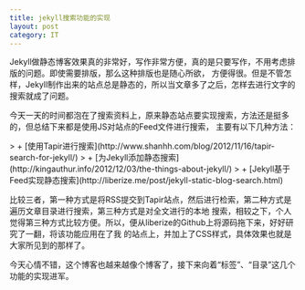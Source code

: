 ```yaml
---
title: jekyll搜索功能的实现
layout: post
category: IT
---
```


<p>Jekyll做静态博客效果真的非常好，写作非常方便，真的是只要写作，不用考虑排版的问题。即使需要排版，那么这种排版也是随心所欲，
方便得很。但是不管怎样，Jekyll制作出来的站点总是静态的，所以当文章多了之后，怎样去进行文字的搜索就成了问题。</p>
<p>今天一天的时间都泡在了搜索资料上，原来静态站点要实现搜索，方法还是挺多的，但总结下来都是使用JS对站点的Feed文件进行搜索，
主要有以下几种方法：</p>
>  + [使用Tapir进行搜索](http://www.shanhh.com/blog/2012/11/16/tapir-search-for-jekyll/)
>  + [为Jekyll添加静态搜索](http://kingauthur.info/2012/12/03/the-things-about-jekyll/)
>  + [Jekyll基于Feed实现静态搜索](http://liberize.me/post/jekyll-static-blog-search.html)

<p>比较三者，第一种方式是将RSS提交到Tapir站点，然后进行检索，第二种方式是遍历文章目录进行搜索，第三种方式是对全文进行的本地
搜索，相较之下，个人觉得第三种方式比较方便。所以，便从liberize的Github上将源码拖下来，好好研究了一翻，将该功能应用在了我
的站点上，并加上了CSS样式，具体效果也就是大家所见到的那样了。</p>
<p>今天心情不错，这个博客也越来越像个博客了，接下来向着“标签”、“目录”这几个功能的实现进军。</p>
